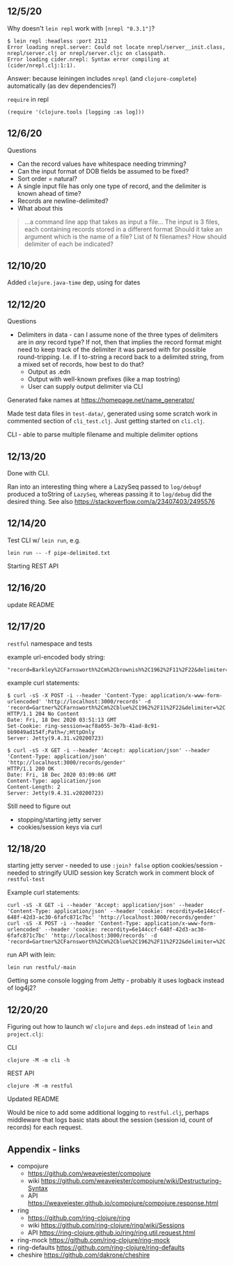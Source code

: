 ## 12/5/20

Why doesn't `lein repl` work with `[nrepl "0.3.1"]`?

    $ lein repl :headless :port 2112
    Error loading nrepl.server: Could not locate nrepl/server__init.class, nrepl/server.clj or nrepl/server.cljc on classpath.
    Error loading cider.nrepl: Syntax error compiling at (cider/nrepl.clj:1:1).

Answer: because leiningen includes `nrepl` (and `clojure-complete`) automatically (as dev dependencies?)

`require` in repl

    (require '(clojure.tools [logging :as log]))

## 12/6/20

Questions
* Can the record values have whitespace needing trimming? 
* Can the input format of DOB fields be assumed to be fixed?
* Sort order = natural?
* A single input file has only one type of record, and the delimiter is known ahead of time?
* Records are newline-delimited?
* What about this
> ...a command line app that takes as input a file...
> The input is 3 files, each containing records stored in a different format
  Should it take an argument which is the name of a file? List of N filenames? How should delimiter
  of each be indicated?

## 12/10/20

Added `clojure.java-time` dep, using for dates

## 12/12/20

Questions
* Delimiters in data - can I assume none of the three types of delimiters
  are in _any_ record type? If not, then that implies the record format might need to keep track of
  the delimiter it was parsed with for possible round-tripping. I.e. if I to-string a record back to
  a delimited string, from a mixed set of records, how best to do that?
  * Output as .edn
  * Output with well-known prefixes (like a map tostring)
  * User can supply output delimiter via CLI

Generated fake names at https://homepage.net/name_generator/

Made test data files in `test-data/`, generated using some scratch work in commented section of
`cli_test.clj`. Just getting started on `cli.clj`.

CLI - able to parse multiple filename and multiple delimiter options

## 12/13/20

Done with CLI.

Ran into an interesting thing where a LazySeq passed to `log/debugf` produced a toString of
`LazySeq`, whereas passing it to `log/debug` did the desired thing. See also
https://stackoverflow.com/a/23407403/2495576

## 12/14/20

Test CLI w/ `lein run`, e.g.

    lein run -- -f pipe-delimited.txt

Starting REST API

## 12/16/20

update README

## 12/17/20

`restful` namespace and tests

example url-encoded body string:

    "record=Barkley%2CFarnsworth%2Cm%2Cbrownish%2C1962%2F11%2F22&delimiter=%2C"

example curl statements:

    $ curl -sS -X POST -i --header 'Content-Type: application/x-www-form-urlencoded' 'http://localhost:3000/records' -d 'record=Gartner%2CFarnsworth%2Cm%2Cblue%2C1962%2F11%2F22&delimiter=%2C'
    HTTP/1.1 204 No Content
    Date: Fri, 18 Dec 2020 03:51:13 GMT
    Set-Cookie: ring-session=acf8a055-3e7b-41ad-8c91-bb9049ad154f;Path=/;HttpOnly
    Server: Jetty(9.4.31.v20200723)

    $ curl -sS -X GET -i --header 'Accept: application/json' --header 'Content-Type: application/json' 'http://localhost:3000/records/gender'
    HTTP/1.1 200 OK
    Date: Fri, 18 Dec 2020 03:09:06 GMT
    Content-Type: application/json
    Content-Length: 2
    Server: Jetty(9.4.31.v20200723)

Still need to figure out
* stopping/starting jetty server
* cookies/session keys via curl

## 12/18/20

starting jetty server - needed to use `:join? false` option
cookies/session - needed to stringify UUID session key
Scratch work in comment block of `restful-test`

Example curl statements:

    curl -sS -X GET -i --header 'Accept: application/json' --header 'Content-Type: application/json' --header 'cookie: recordity=6e144ccf-648f-42d3-ac30-6fafc871c7bc' 'http://localhost:3000/records/gender'
    curl -sS -X POST -i --header 'Content-Type: application/x-www-form-urlencoded' --header 'cookie: recordity=6e144ccf-648f-42d3-ac30-6fafc871c7bc' 'http://localhost:3000/records' -d 'record=Gartner%2CFarnsworth%2Cm%2Cblue%2C1962%2F11%2F22&delimiter=%2C'

run API with lein:

    lein run restful/-main

Getting some console logging from Jetty - probably it uses logback instead of log4j2?

## 12/20/20

Figuring out how to launch w/ `clojure` and `deps.edn` instead of `lein` and `project.clj`:

CLI

    clojure -M -m cli -h

REST API

    clojure -M -m restful

Updated README

Would be nice to add some additional logging to `restful.clj`, perhaps middleware that logs basic
stats about the session (session id, count of records) for each request.

## Appendix - links

* compojure
  * https://github.com/weavejester/compojure
  * wiki https://github.com/weavejester/compojure/wiki/Destructuring-Syntax
  * API https://weavejester.github.io/compojure/compojure.response.html
* ring
  * https://github.com/ring-clojure/ring
  * wiki https://github.com/ring-clojure/ring/wiki/Sessions
  * API https://ring-clojure.github.io/ring/ring.util.request.html
* ring-mock https://github.com/ring-clojure/ring-mock
* ring-defaults https://github.com/ring-clojure/ring-defaults
* cheshire https://github.com/dakrone/cheshire
